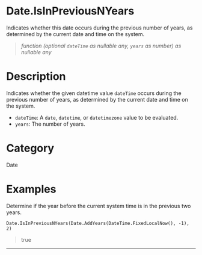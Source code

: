 ﻿# Date.IsInPreviousNYears
Indicates whether this date occurs during the previous number of years, as determined by the current date and time on the system.
> _function (optional <code>dateTime</code> as nullable any, <code>years</code> as number) as nullable any_
# Description 
Indicates whether the given datetime value <code>dateTime</code> occurs during the previous number of years, as determined by the current date and time on the system.
      <ul>
      <li><code>dateTime</code>: A <code>date</code>, <code>datetime</code>, or <code>datetimezone</code> value to be evaluated.</li>
      <li><code>years</code>: The number of years.</li>
      </ul>
# Category 
Date
# Examples 
Determine if the year before the current system time is in the previous two years.
```
Date.IsInPreviousNYears(Date.AddYears(DateTime.FixedLocalNow(), -1), 2)
```
> true
***
